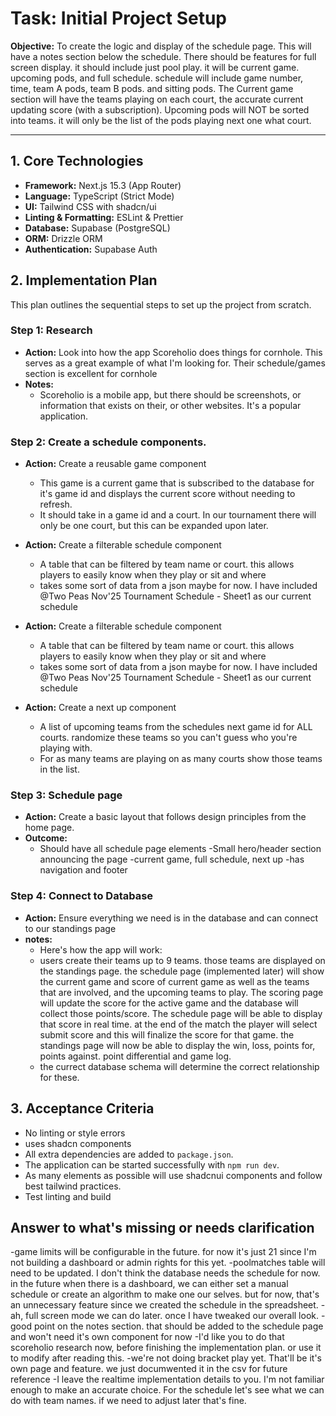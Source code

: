 # Task: Initial Project Setup

**Objective:** To create the logic and display of the schedule page. This will have a notes section below the schedule. There should be features for full screen display. it should include just pool play. it will be current game. upcoming pods, and full schedule. schedule will include game number, time, team A pods, team B pods. and sitting pods. The Current game section will have the teams playing on each court, the accurate current updating score (with a subscription). Upcoming pods will NOT be sorted into teams. it will only be the list of the pods playing next one what court. 

---

## 1. Core Technologies

- **Framework:** Next.js 15.3 (App Router)
- **Language:** TypeScript (Strict Mode)
- **UI:** Tailwind CSS with shadcn/ui
- **Linting & Formatting:** ESLint & Prettier
- **Database:** Supabase (PostgreSQL)
- **ORM:** Drizzle ORM
- **Authentication:** Supabase Auth

## 2. Implementation Plan

This plan outlines the sequential steps to set up the project from scratch.

### Step 1: Research

- **Action:** Look into how the app Scoreholio does things for cornhole. This serves as a great example of what I'm looking for. Their schedule/games section is excellent for cornhole
- **Notes:**
  - Scoreholio is a mobile app, but there should be screenshots, or information that exists on their, or other websites. It's a popular application.

### Step 2: Create a schedule components.

- **Action:** Create a reusable game component
  - This game is a current game that is subscribed to the database for it's game id and displays the current score without needing to refresh. 
  - It should take in a game id and a court. In our tournament there will only be one court, but this can be expanded upon later.

- **Action:** Create a filterable schedule component
    - A table that can be filtered by team name or court. this allows players to easily know when they play or sit and where
    - takes some sort of data from a json maybe for now. I have included @Two Peas Nov'25 Tournament Schedule - Sheet1 as our current schedule

- **Action:** Create a filterable schedule component
    - A table that can be filtered by team name or court. this allows players to easily know when they play or sit and where
    - takes some sort of data from a json maybe for now. I have included @Two Peas Nov'25 Tournament Schedule - Sheet1 as our current schedule

- **Action:** Create a next up component
    - A list of upcoming teams from the schedules next game id for ALL courts. randomize these teams so you can't guess who you're playing with. 
    - For as many teams are playing on as many courts show those teams in the list.

### Step 3: Schedule page

- **Action:** Create a basic layout that follows design principles from the home page.
- **Outcome:**
  - Should have all schedule page elements
    -Small hero/header section announcing the page
    -current game, full schedule, next up
    -has navigation and footer

### Step 4: Connect to Database

- **Action:** Ensure everything we need is in the database and can connect to our standings page
- **notes:**
  - Here's how the app will work:
   - users create their teams up to 9 teams. those teams are displayed on the standings page. the schedule page (implemented later) will show the current game and score of current game as well as the teams that are involved, and the upcoming teams to play. The scoring page will update the score for the active game and the database will collect those points/score. The schedule page will be able to display that score in real time. at the end of the match the player will select submit score and this will finalize the score for that game. the standings page will now be able to display the win, loss, points for, points against. point differential and game log. 
   - the currect database schema will determine the correct relationship for these.

## 3. Acceptance Criteria

- No linting or style errors
- uses shadcn components
- All extra dependencies are added to `package.json`.
- The application can be started successfully with `npm run dev`.
- As many elements as possible will use shadcnui components and follow best tailwind practices.
- Test linting and build

## Answer to what's missing or needs clarification
-game limits will be configurable in the future. for now it's just 21 since I'm not building a dashboard or admin rights for this yet. 
-poolmatches table will need to be updated. I don't think the database needs the schedule for now. in the future when there is a dashboard, we can either set a manual schedule or create an algorithm to make one our selves. but for now, that's an unnecessary feature since we created the schedule in the spreadsheet. 
-ah, full screen mode we can do later. once I have tweaked our overall look.
-good point on the notes section. that should be added to the schedule page and won't need it's own component for now
-I'd like you to do that scoreholio research now, before finishing the implementation plan. or use it to modify after reading this.
-we're not doing bracket play yet. That'll be it's own page and feature. we just documwented it in the csv for future reference
-I leave the realtime implementation details to you. I'm not familiar enough to make an accurate choice. For the schedule let's see what we can do with team names. if we need to adjust later that's fine.